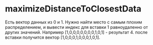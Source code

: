 # maximizeDistanceToClosestData
Есть вектор данных из 0 и 1. 
Нужно найти место с самым плохим распределением, и вывести индекс для вставки 1 равноудаленно от других значений.
Например [1,0,0,0,0,0,0,0,1,0,1] - результат 4. после вставки получится вектор [1,0,0,0,1,0,0,0,1,0,1].
